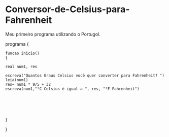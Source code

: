 # Conversor-de-Celsius-para-Fahrenheit
Meu primeiro programa utilizando o Portugol.

programa
{
	
	funcao inicio()
	{

	real num1, res
	
	escreva("Quantos Graus Celsius você quer converter para Fahrenheit? ")
	leia(num1)
	res= num1 * 9/5 + 32
	escreva(num1,"°C Celsius é igual a ", res, "°F Fahrenheit")
	

	


	
	}
}
